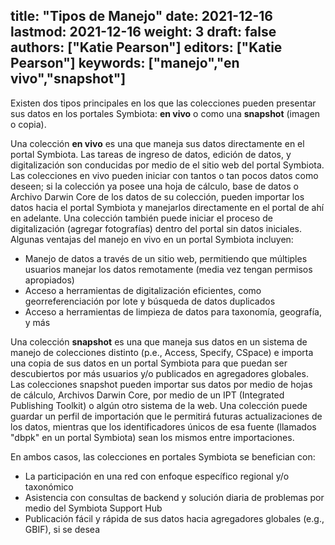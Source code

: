 
title: "Tipos de Manejo"
date: 2021-12-16
lastmod: 2021-12-16
weight: 3
draft: false
authors: ["Katie Pearson"]
editors: ["Katie Pearson"]
keywords: ["manejo","en vivo","snapshot"]
---

Existen dos tipos principales en los que las colecciones pueden presentar sus datos en los portales Symbiota: **en vivo** o como una **snapshot** (imagen o copia).

Una colección **en vivo** es una que maneja sus datos directamente en el portal Symbiota. Las tareas de ingreso de datos, edición de datos, y digitalización son conducidas por medio de el sitio web del portal Symbiota. Las colecciones en vivo pueden iniciar con tantos o tan pocos datos como deseen; si la colección ya posee una hoja de cálculo, base de datos o Archivo Darwin Core de los datos de su colección, pueden importar los datos hacia el portal Symbiota y manejarlos directamente en el portal de ahí en adelante. Una colección también puede iniciar el proceso de digitalización (agregar fotografías) dentro del portal sin datos iniciales. Algunas ventajas del manejo en vivo en un portal Symbiota incluyen:
 * Manejo de datos a través de un sitio web, permitiendo que múltiples usuarios manejar los datos remotamente (media vez tengan permisos apropiados)
 * Acceso a herramientas de digitalización eficientes, como georreferenciación por lote y búsqueda de datos duplicados
 * Acceso a herramientas de limpieza de datos para taxonomía, geografía, y más
 

Una colección **snapshot** es una que maneja sus datos en un sistema de manejo de colecciones distinto (p.e., Access, Specify, CSpace) e importa una copia de sus datos en un portal Symbiota para que puedan ser descubiertos por más usuarios y/o publicados en agregadores globales. Las colecciones snapshot pueden importar sus datos por medio de hojas de cálculo, Archivos Darwin Core, por medio de un IPT (Integrated Publishing Toolkit) o algún otro sistema de la web. Una colección puede guardar un perfil de importación que le permitirá futuras actualizaciones de los datos, mientras que los identificadores únicos de esa fuente (llamados "dbpk" en un portal Symbiota) sean los mismos entre importaciones.

En ambos casos, las colecciones en portales Symbiota se benefician con:
 * La participación en una red con enfoque específico regional y/o taxonómico
 * Asistencia con consultas de backend y solución diaria de problemas por medio del Symbiota Support Hub
 * Publicación fácil y rápida de sus datos hacia agregadores globales (e.g., GBIF), si se desea 
